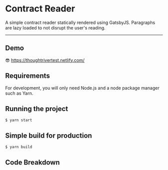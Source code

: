 # Contract Reader

A simple contract reader statically rendered using GatsbyJS.
Paragraphs are lazy loaded to not disrupt the user's reading.

---

## Demo

😎 https://thoughtrivertest.netlify.com/

## Requirements

For development, you will only need Node.js and a node package manager such as Yarn.

## Running the project

    $ yarn start

## Simple build for production

    $ yarn build

## Code Breakdown

